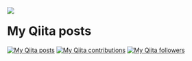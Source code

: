 <div>
  <a href="https://github.com/anuraghazra/github-readme-stats">
    <img align="left" src="https://github-readme-stats.vercel.app/api?username=fujiten&count_private=true&show_icons=true" />
  </a>
</div>

# My Qiita posts
[![My Qiita posts](https://qiita-badge.apiapi.app/s/wonder_meet/posts.svg)](http://qiita.com/wonder_meet)
[![My Qiita contributions](https://qiita-badge.apiapi.app/s/wonder_meet/contributions.svg)](http://qiita.com/wonder_meet)
[![My Qiita followers](https://qiita-badge.apiapi.app/s/wonder_meet/followers.svg)](http://qiita.com/wonder_meet)
